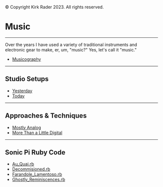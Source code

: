 &copy; Copyright Kirk Rader 2023. All rights reserved.

# Music

---

Over the years I have used a variety of traditional
instruments and electronic gear to make, er, um, "music?"
Yes, let's call it "music."

- [Musicography](musicography/musicography.md)

---

## Studio Setups

- [Yesterday](yesterday.md)
- [Today](today.md)

---

## Approaches & Techniques

- [Mostly Analog](analog.md)
- [More Than a Little Digital](digital.md)

---

## Sonic Pi Ruby Code

- [Au_Quai.rb](sonicpi/Au_Quai.md)
- [Decommisioned.rb](sonicpi/Decommisioned.md)
- [Farandole_Lamentoso.rb](sonicpi/Farandole_Lamentoso.md)
- [Ghostly_Reminiscences.rb](sonicpi/Ghostly_Reminiscences.md)
